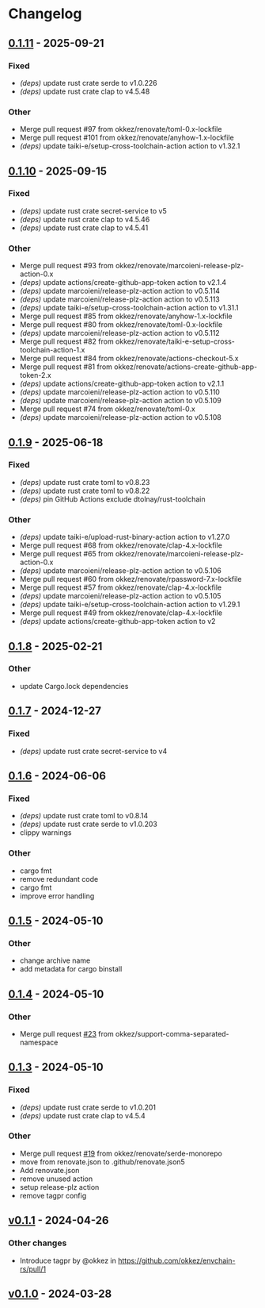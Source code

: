 # Changelog

## [0.1.11](https://github.com/okkez/envchain-rs/compare/v0.1.10...v0.1.11) - 2025-09-21

### Fixed

- *(deps)* update rust crate serde to v1.0.226
- *(deps)* update rust crate clap to v4.5.48

### Other

- Merge pull request #97 from okkez/renovate/toml-0.x-lockfile
- Merge pull request #101 from okkez/renovate/anyhow-1.x-lockfile
- *(deps)* update taiki-e/setup-cross-toolchain-action action to v1.32.1

## [0.1.10](https://github.com/okkez/envchain-rs/compare/v0.1.9...v0.1.10) - 2025-09-15

### Fixed

- *(deps)* update rust crate secret-service to v5
- *(deps)* update rust crate clap to v4.5.46
- *(deps)* update rust crate clap to v4.5.41

### Other

- Merge pull request #93 from okkez/renovate/marcoieni-release-plz-action-0.x
- *(deps)* update actions/create-github-app-token action to v2.1.4
- *(deps)* update marcoieni/release-plz-action action to v0.5.114
- *(deps)* update marcoieni/release-plz-action action to v0.5.113
- *(deps)* update taiki-e/setup-cross-toolchain-action action to v1.31.1
- Merge pull request #85 from okkez/renovate/anyhow-1.x-lockfile
- Merge pull request #80 from okkez/renovate/toml-0.x-lockfile
- *(deps)* update marcoieni/release-plz-action action to v0.5.112
- Merge pull request #82 from okkez/renovate/taiki-e-setup-cross-toolchain-action-1.x
- Merge pull request #84 from okkez/renovate/actions-checkout-5.x
- Merge pull request #81 from okkez/renovate/actions-create-github-app-token-2.x
- *(deps)* update actions/create-github-app-token action to v2.1.1
- *(deps)* update marcoieni/release-plz-action action to v0.5.110
- *(deps)* update marcoieni/release-plz-action action to v0.5.109
- Merge pull request #74 from okkez/renovate/toml-0.x
- *(deps)* update marcoieni/release-plz-action action to v0.5.108

## [0.1.9](https://github.com/okkez/envchain-rs/compare/v0.1.8...v0.1.9) - 2025-06-18

### Fixed

- *(deps)* update rust crate toml to v0.8.23
- *(deps)* update rust crate toml to v0.8.22
- *(deps)* pin GitHub Actions exclude dtolnay/rust-toolchain

### Other

- *(deps)* update taiki-e/upload-rust-binary-action action to v1.27.0
- Merge pull request #68 from okkez/renovate/clap-4.x-lockfile
- Merge pull request #65 from okkez/renovate/marcoieni-release-plz-action-0.x
- *(deps)* update marcoieni/release-plz-action action to v0.5.106
- Merge pull request #60 from okkez/renovate/rpassword-7.x-lockfile
- Merge pull request #57 from okkez/renovate/clap-4.x-lockfile
- *(deps)* update marcoieni/release-plz-action action to v0.5.105
- *(deps)* update taiki-e/setup-cross-toolchain-action action to v1.29.1
- Merge pull request #49 from okkez/renovate/clap-4.x-lockfile
- *(deps)* update actions/create-github-app-token action to v2

## [0.1.8](https://github.com/okkez/envchain-rs/compare/v0.1.7...v0.1.8) - 2025-02-21

### Other

- update Cargo.lock dependencies

## [0.1.7](https://github.com/okkez/envchain-rs/compare/v0.1.6...v0.1.7) - 2024-12-27

### Fixed

- *(deps)* update rust crate secret-service to v4

## [0.1.6](https://github.com/okkez/envchain-rs/compare/v0.1.5...v0.1.6) - 2024-06-06

### Fixed
- *(deps)* update rust crate toml to v0.8.14
- *(deps)* update rust crate serde to v1.0.203
- clippy warnings

### Other
- cargo fmt
- remove redundant code
- cargo fmt
- improve error handling

## [0.1.5](https://github.com/okkez/envchain-rs/compare/v0.1.4...v0.1.5) - 2024-05-10

### Other
- change archive name
- add metadata for cargo binstall

## [0.1.4](https://github.com/okkez/envchain-rs/compare/v0.1.3...v0.1.4) - 2024-05-10

### Other
- Merge pull request [#23](https://github.com/okkez/envchain-rs/pull/23) from okkez/support-comma-separated-namespace

## [0.1.3](https://github.com/okkez/envchain-rs/compare/v0.1.2...v0.1.3) - 2024-05-10

### Fixed
- *(deps)* update rust crate serde to v1.0.201
- *(deps)* update rust crate clap to v4.5.4

### Other
- Merge pull request [#19](https://github.com/okkez/envchain-rs/pull/19) from okkez/renovate/serde-monorepo
- move from renovate.json to .github/renovate.json5
- Add renovate.json
- remove unused action
- setup release-plz action
- remove tagpr config

## [v0.1.1](https://github.com/okkez/envchain-rs/compare/v0.1.0...v0.1.1) - 2024-04-26
### Other changes
- Introduce tagpr by @okkez in https://github.com/okkez/envchain-rs/pull/1

## [v0.1.0](https://github.com/okkez/envchain-rs/commits/v0.1.0) - 2024-03-28
